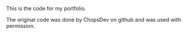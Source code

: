 This is the code for my portfolio.

The original code was done by ChopsDev on github and was used with permission.